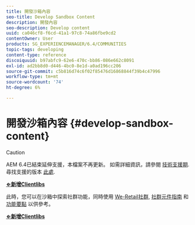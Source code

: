 ```yaml
---
title: 開發沙箱內容
seo-title: Develop Sandbox Content
description: 開發內容
seo-description: Develop content
uuid: ca046cf8-f6cd-41a1-97c8-74a86fbe9cd2
contentOwner: User
products: SG_EXPERIENCEMANAGER/6.4/COMMUNITIES
topic-tags: developing
content-type: reference
discoiquuid: b97abfc9-62e6-470c-bb86-086e662c8091
exl-id: ad2bb8d0-d446-4bc0-8e1d-a0ad196cc206
source-git-commit: c5b816d74c6f02f85476d16868844f39b4c47996
workflow-type: tm+mt
source-wordcount: '74'
ht-degree: 6%

---
```


# 開發沙箱內容 {#develop-sandbox-content}

>[!CAUTION]
>
>AEM 6.4已結束延伸支援，本檔案不再更新。 如需詳細資訊，請參閱 [技術支援期](https://helpx.adobe.com//tw/support/programs/eol-matrix.html). 尋找支援的版本 [此處](https://experienceleague.adobe.com/docs/).

**[⇐新增Clientlibs](add-clientlibs.md)**

此時，您可以在沙箱中探索社群功能，同時使用 [We-Retail社群](../../help/sites-developing/we-retail.md), [社群元件指南](components-guide.md) 和 [功能要點](essentials.md) 以供參考。

**[⇐新增Clientlibs](add-clientlibs.md)**
